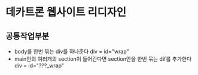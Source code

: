 # 데카트론 웹사이트 리디자인
## 공통작업부분
* body를 한번 묶는 div를 하나준다 div = id="wrap"
* main안의 여러개의 section이 들어간다면 section안을 한번 묶는 dif를 추가한다 div = id="???_wrap"